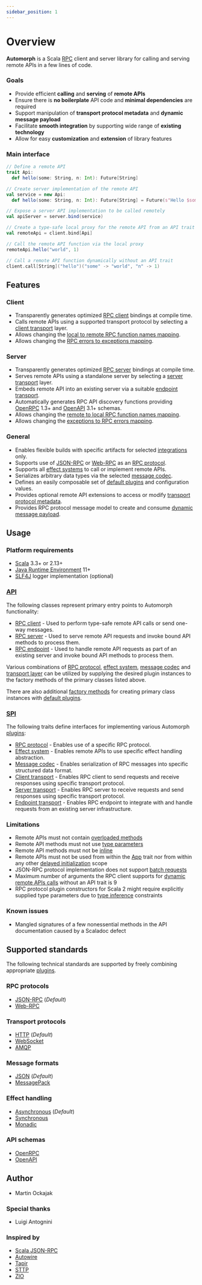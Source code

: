 ```yaml
---
sidebar_position: 1
---
```


# Overview

**Automorph** is a Scala [RPC](https://en.wikipedia.org/wiki/Remote_procedure_call) client and server library
for calling and serving remote APIs in a few lines of code.

### Goals

- Provide efficient **calling** and **serving** of **remote APIs**
- Ensure there is **no boilerplate** API code and **minimal dependencies** are required
- Support manipulation of **transport protocol metadata** and **dynamic message payload**
- Facilitate **smooth integration** by supporting wide range of **existing technology**
- Allow for easy **customization** and **extension** of library features

### Main interface

```scala
// Define a remote API
trait Api:
  def hello(some: String, n: Int): Future[String]

// Create server implementation of the remote API
val service = new Api:
  def hello(some: String, n: Int): Future[String] = Future(s"Hello $some $n!")

// Expose a server API implementation to be called remotely
val apiServer = server.bind(service)

// Create a type-safe local proxy for the remote API from an API trait
val remoteApi = client.bind[Api]

// Call the remote API function via the local proxy
remoteApi.hello("world", 1)

// Call a remote API function dynamically without an API trait
client.call[String]("hello")("some" -> "world", "n" -> 1)
```


## Features

### Client

- Transparently generates optimized [RPC client](https://automorph.org/docs/Quickstart#static-client) bindings at compile time.
- Calls remote APIs using a supported transport protocol by selecting a [client transport](https://automorph.org/docs/Plugins#client-transport) layer.
- Allows changing the [local to remote RPC function names mapping](https://automorph.org/docs/Examples#client-function-names).
- Allows changing the [RPC errors to exceptions mapping](https://automorph.org/docs/Examples#client-error-mapping).

### Server

- Transparently generates optimized [RPC server](https://automorph.org/docs/Quickstart#server) bindings at compile time.
- Serves remote APIs using a standalone server by selecting a [server transport](https://automorph.org/docs/Plugins#server-transport) layer.
- Embeds remote API into an existing server via a suitable [endpoint transport](https://automorph.org/docs/Plugins#endpoint-transport).
- Automatically generates RPC API discovery functions providing [OpenRPC](https://spec.open-rpc.org) 1.3+ and [OpenAPI](https://www.openapis.org) 3.1+ schemas.
- Allows changing the [remote to local RPC function names mapping](https://automorph.org/docs/Examples#server-function-names).
- Allows changing the [exceptions to RPC errors mapping](https://automorph.org/docs/Examples#server-error-mapping).

### General

- Enables flexible builds with specific artifacts for selected [integrations](https://automorph.org/docs/Plugins) only.
- Supports use of [JSON-RPC](https://www.jsonrpc.org/specification) or [Web-RPC](https://automorph.org/docs/Web-RPC) as an [RPC protocol](https://automorph.org/docs/Plugins#rpc-protocol).
- Supports all [effect systems](https://automorph.org/docs/Plugins#effect-system) to call or implement remote APIs.
- Serializes arbitrary data types via the selected [message codec](https://automorph.org/docs/Examples#data-type-serialization).
- Defines an easily composable set of [default plugins](https://automorph.org/docs/Plugins#default-plugins) and configuration values.
- Provides optional remote API extensions to access or modify [transport protocol metadata](https://automorph.org/docs/Examples#metadata).
- Provides RPC protocol message model to create and consume [dynamic message payload](https://automorph.org/docs/Examples#dynamic-payload).



## Usage

### Platform requirements

- [Scala](https://www.scala-lang.org/) 3.3+ or 2.13+
- [Java Runtime Environment](https://openjdk.java.net/) 11+
- [SLF4J](http://www.slf4j.org/) logger implementation (optional)


### [API](https://automorph.org/api/automorph.html)

The following classes represent primary entry points to Automorph functionality:

- [RPC client](https://automorph.org/api/automorph/RpcClient.html) - Used to perform type-safe remote API calls or send one-way messages.
- [RPC server](https://automorph.org/api/automorph/RpcServer.html) - Used to serve remote API requests and invoke bound API methods to process them.
- [RPC endpoint](https://automorph.org/api/automorph/RpcEndpoint.html) - Used to handle remote API requests as part of an existing server
and invoke bound API methods to process them.

Various combinations of [RPC protocol](https://automorph.org/docs/Plugins#rpc-protocol), [effect system](https://automorph.org/docs/Plugins#effect-system),
[message codec](https://automorph.org/docs/Plugins#message-codec) and [transport layer](https://automorph.org/docs/Plugins#transport-layer) can be utilized by
supplying the desired plugin instances to the factory methods of the primary classes listed above.

There are also additional [factory methods](https://automorph.org/api/automorph/Default$.html) for
creating primary class instances with [default plugins](https://automorph.org/docs/Plugins#default-plugins).


### [SPI](https://automorph.org/api/automorph/spi.html)

The following traits define interfaces for implementing various Automorph [plugins](https://automorph.org/docs/Plugins):

- [RPC protocol](https://automorph.org/api/automorph/spi/RpcProtocol.html) -
Enables use of a specific RPC protocol.
- [Effect system](https://automorph.org/api/automorph/spi/EffectSystem.html) - 
Enables remote APIs to use specific effect handling abstraction.
- [Message codec](https://automorph.org/api/automorph/spi/MessageCodec.html) -
Enables serialization of RPC messages into specific structured data format.
- [Client transport](https://automorph.org/api/automorph/spi/ClientTransport.html) -
Enables RPC client to send requests and receive responses using specific transport protocol.
- [Server transport](https://automorph.org/api/automorph/spi/ServerTransport.html) -
Enables RPC server to receive requests and send responses using specific transport protocol.
- [Endpoint transport](https://automorph.org/api/automorph/spi/EndpointTransport.html) -
Enables RPC endpoint to integrate with and handle requests from an existing server infrastructure.


### Limitations

- Remote APIs must not contain [overloaded methods](https://en.wikipedia.org/wiki/Function_overloading)
- Remote API methods must not use [type parameters](https://docs.scala-lang.org/tour/polymorphic-methods.html)
- Remote API methods must not be [inline](https://docs.scala-lang.org/scala3/guides/macros/inline.html)
- Remote APIs must not be used from within the [App](https://scala-lang.org/api/3.x/scala/App.html) trait nor from within any other [delayed initialization](https://scala-lang.org/api/3.x/scala/DelayedInit.html) scope
- JSON-RPC protocol implementation does not support [batch requests](https://www.jsonrpc.org/specification#batch)
- Maximum number of arguments the RPC client supports for [dynamic remote APIs calls](https://automorph.org/docs/Quickstart#dynamic-client) without an API trait is 9
- RPC protocol plugin constructors for Scala 2 might require explicitly supplied type parameters due to [type inference](https://docs.scala-lang.org/tour/type-inference.html) constraints


### Known issues

- Mangled signatures of a few nonessential methods in the API documentation caused by a Scaladoc defect


## Supported standards

The following technical standards are supported by freely combining appropriate
[plugins](https://automorph.org/docs/Plugins).

### RPC protocols

- [JSON-RPC](https://www.jsonrpc.org/specification) (*Default*)
- [Web-RPC](https://automorph.org/docs/Web-RPC)

### Transport protocols

- [HTTP](https://en.wikipedia.org/wiki/Hypertext_Transfer_Protocol) (*Default*)
- [WebSocket](https://en.wikipedia.org/wiki/WebSocket)
- [AMQP](https://en.wikipedia.org/wiki/Advanced_Message_Queuing_Protocol)

### Message formats

- [JSON](https://www.json.org) (*Default*)
- [MessagePack](https://msgpack.org)

### Effect handling

- [Asynchronous](https://docs.scala-lang.org/overviews/core/futures.html) (*Default*)
- [Synchronous](https://docs.scala-lang.org/scala3/book/taste-functions.html)
- [Monadic](https://blog.softwaremill.com/figuring-out-scala-functional-programming-libraries-af8230efccb4)

### API schemas

- [OpenRPC](https://spec.open-rpc.org)
- [OpenAPI](https://www.openapis.org)


## Author

- Martin Ockajak


### Special thanks

- Luigi Antognini


### Inspired by

- [Scala JSON-RPC](https://github.com/shogowada/scala-json-rpc)
- [Autowire](https://github.com/lihaoyi/autowire)
- [Tapir](https://tapir.softwaremill.com)
- [STTP](https://sttp.softwaremill.com)
- [ZIO](https://zio.dev)
